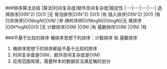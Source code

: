 ###排序算法总结
|算法|时间复杂度|额外空间复杂度|稳定性
|---|---|---|---|
选择排序|O(N^2)   |O(1)   |无
冒泡排序|O(N^2)   |O(1)   |有
插入排序|O(N^2)   |O(1)   |有
归并排序|O(N*logN)|O(N)   |有
随机快排|O(N*logN)|O(logN)|无
堆排序 |O(N*logN)|O(1)   |无
计数排序|O(N)    |O(N)   |有
基数排序|O(N)    |O(N)   |有

###不基于比较的排序
桶排序思想下的排序：计数排序 和 基数排序
1. 桶排序思想下的排序都是不基于比较的排序
2. 时间复杂度是O(N)，额外空间复杂度是O(M)
3. 应用范围有限，需要样本的数据状况满足桶的划分